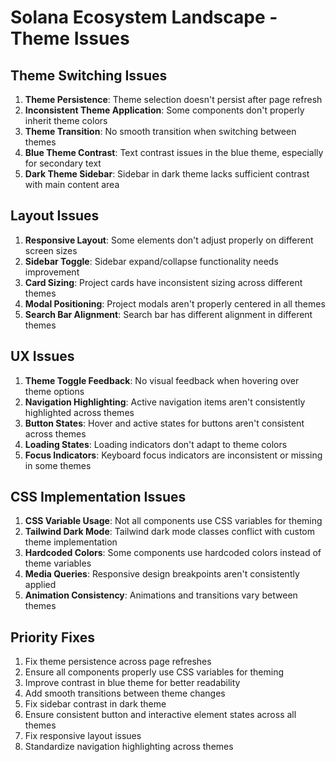 # Solana Ecosystem Landscape - Theme Issues

## Theme Switching Issues

1. **Theme Persistence**: Theme selection doesn't persist after page refresh
2. **Inconsistent Theme Application**: Some components don't properly inherit theme colors
3. **Theme Transition**: No smooth transition when switching between themes
4. **Blue Theme Contrast**: Text contrast issues in the blue theme, especially for secondary text
5. **Dark Theme Sidebar**: Sidebar in dark theme lacks sufficient contrast with main content area

## Layout Issues

1. **Responsive Layout**: Some elements don't adjust properly on different screen sizes
2. **Sidebar Toggle**: Sidebar expand/collapse functionality needs improvement
3. **Card Sizing**: Project cards have inconsistent sizing across different themes
4. **Modal Positioning**: Project modals aren't properly centered in all themes
5. **Search Bar Alignment**: Search bar has different alignment in different themes

## UX Issues

1. **Theme Toggle Feedback**: No visual feedback when hovering over theme options
2. **Navigation Highlighting**: Active navigation items aren't consistently highlighted across themes
3. **Button States**: Hover and active states for buttons aren't consistent across themes
4. **Loading States**: Loading indicators don't adapt to theme colors
5. **Focus Indicators**: Keyboard focus indicators are inconsistent or missing in some themes

## CSS Implementation Issues

1. **CSS Variable Usage**: Not all components use CSS variables for theming
2. **Tailwind Dark Mode**: Tailwind dark mode classes conflict with custom theme implementation
3. **Hardcoded Colors**: Some components use hardcoded colors instead of theme variables
4. **Media Queries**: Responsive design breakpoints aren't consistently applied
5. **Animation Consistency**: Animations and transitions vary between themes

## Priority Fixes

1. Fix theme persistence across page refreshes
2. Ensure all components properly use CSS variables for theming
3. Improve contrast in blue theme for better readability
4. Add smooth transitions between theme changes
5. Fix sidebar contrast in dark theme
6. Ensure consistent button and interactive element states across all themes
7. Fix responsive layout issues
8. Standardize navigation highlighting across themes
